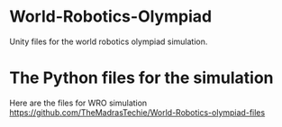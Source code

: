 # World-Robotics-Olympiad
Unity files for the world robotics olympiad simulation.

# The Python files for the simulation
Here are the files for WRO simulation
https://github.com/TheMadrasTechie/World-Robotics-olympiad-files
